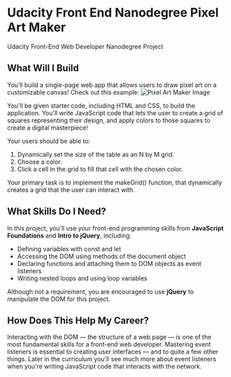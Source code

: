 # Udacity Front End Nanodegree Pixel Art Maker
Udacity Front-End Web Developer Nanodegree Project 

## What Will I Build
You’ll build a single-page web app that allows users to draw pixel art on a customizable canvas! Check out this example:
![Pixel Art Maker Image](https://d17h27t6h515a5.cloudfront.net/topher/2017/August/59a4a997_screen-shot-2017-08-22-at-8.33.49-pm/screen-shot-2017-08-22-at-8.33.49-pm.png)

You'll be given starter code, including HTML and CSS, to build the application. You'll write JavaScript code that lets the user to create a grid of squares representing their design, and apply colors to those squares to create a digital masterpiece!

Your users should be able to:

1. Dynamically set the size of the table as an N by M grid.
2. Choose a color.
3. Click a cell in the grid to fill that cell with the chosen color.

Your primary task is to implement the makeGrid() function, that dynamically creates a grid that the user can interact with.

## What Skills Do I Need?
In this project, you'll use your front-end programming skills from **JavaScript Foundations** and **Intro to jQuery**, including:
* Defining variables with const and let
* Accessing the DOM using methods of the document object
* Declaring functions and attaching them to DOM objects as event listeners
* Writing nested loops and using loop variables

Although not a requirement, you are encouraged to use **jQuery** to manipulate the DOM for this project.

## How Does This Help My Career?
Interacting with the DOM — the structure of a web page — is one of the most fundamental skills for a front-end web developer. Mastering event listeners is essential to creating user interfaces — and to quite a few other things. Later in the curriculum you'll see much more about event listeners when you're writing JavaScript code that interacts with the network.



